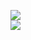 [![](https://img.shields.io/badge/Made%20With-Github%20Spray-lightgrey.svg?style=for-the-badge&logo=github)](https://github.com/Annihil/github-spray#6532)  
[![](https://i.imgur.com/2DrTn0Z.gif)](https://github.com/Annihil/github-spray)